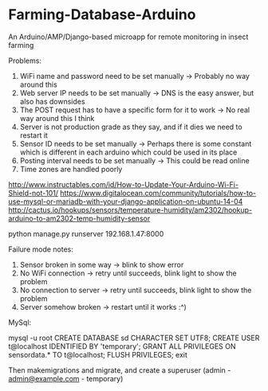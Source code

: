 # Farming-Database-Arduino
An Arduino/AMP/Django-based microapp for remote monitoring in insect farming

Problems:
 1. WiFi name and password need to be set manually 
   -> Probably no way around this
 2. Web server IP needs to be set manually 
   -> DNS is the easy answer, but also has downsides
 3. The POST request has to have a specific form for it to work 
   -> No real way around this I think
 4. Server is not production grade as they say, and if it dies we need to restart it
 5. Sensor ID needs to be set manually
   -> Perhaps there is some constant which is different in each arduino which could be used in its place
 6. Posting interval needs to be set manually
   -> This could be read online
 7. Time zones are handled poorly

http://www.instructables.com/id/How-to-Update-Your-Arduino-Wi-Fi-Shield-not-101/
https://www.digitalocean.com/community/tutorials/how-to-use-mysql-or-mariadb-with-your-django-application-on-ubuntu-14-04
http://cactus.io/hookups/sensors/temperature-humidity/am2302/hookup-arduino-to-am2302-temp-humidity-sensor

python manage.py runserver 192.168.1.47:8000

Failure mode notes:
 1. Sensor broken in some way -> blink to show error
 2. No WiFi connection -> retry until succeeds, blink light to show the problem
 3. No connection to server -> retry until succeeds, blink light to show the problem
 4. Server somehow broken -> restart until it works :^)

MySql:

 mysql -u root
 CREATE DATABASE sd CHARACTER SET UTF8;
 CREATE USER t@localhost IDENTIFIED BY 'temporary';
 GRANT ALL PRIVILEGES ON sensordata.* TO t@localhost;
 FLUSH PRIVILEGES;
 exit

Then makemigrations and migrate, and create a superuser (admin - admin@example.com - temporary)
